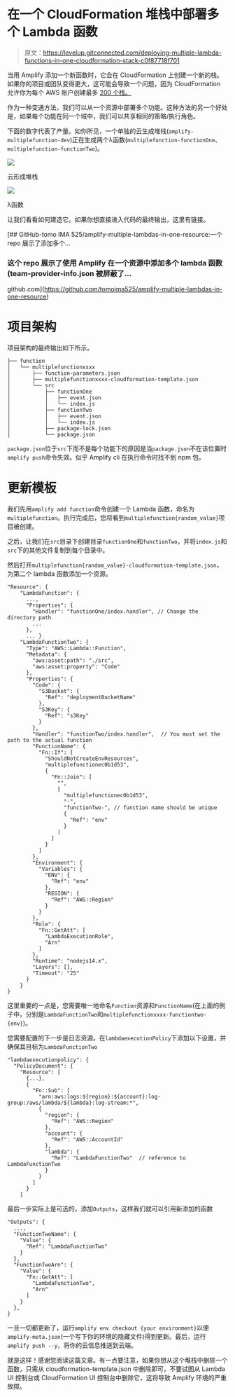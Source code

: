 # 在一个 CloudFormation 堆栈中部署多个 Lambda 函数

> 原文：<https://levelup.gitconnected.com/deploying-multiple-lambda-functions-in-one-cloudformation-stack-c0f87718f701>

当用 Amplify 添加一个新函数时，它会在 CloudFormation 上创建一个新的栈。如果你的项目或团队变得更大，这可能会导致一个问题，因为 CloudFormation 允许你为每个 AWS 账户创建最多 [200 个栈。](https://docs.aws.amazon.com/AWSCloudFormation/latest/UserGuide/cloudformation-limits.html)

作为一种变通方法，我们可以从一个资源中部署多个功能。这种方法的另一个好处是，如果每个功能在同一个域中，我们可以共享相同的策略/执行角色。

下面的数字代表了产量。如你所见，一个单独的云生成堆栈(`amplify-multiplefunction-dev`)正在生成两个λ函数(`multiplefunction-functionOne`、`multiplefunction-functionTwo`)。

![](img/249ab361b3157b9f93d281bd8402eda8.png)

云形成堆栈

![](img/8fcaed84097e2ada927e5db5ace9ecf4.png)

λ函数

让我们看看如何建造它。如果你想直接进入代码的最终输出，这里有链接。

[](https://github.com/tomoima525/amplify-multiple-lambdas-in-one-resource) [## GitHub-tomo IMA 525/amplify-multiple-lambdas-in-one-resource:一个 repo 展示了添加多个…

### 这个 repo 展示了使用 Amplify 在一个资源中添加多个 lambda 函数(team-provider-info.json 被屏蔽了…

github.com](https://github.com/tomoima525/amplify-multiple-lambdas-in-one-resource) 

# 项目架构

项目架构的最终输出如下所示。

```
├── function
│   └── multiplefunctionxxxx
│       ├── function-parameters.json
│       ├── multiplefunctionxxxx-cloudformation-template.json
│       └── src
│           ├── functionOne
│           │   ├── event.json
│           │   └── index.js
│           ├── functionTwo
│           │   ├── event.json
│           │   └── index.js
│           ├── package-lock.json
│           └── package.json
```

`package.json`位于`src`下而不是每个功能下的原因是当`package.json`不在该位置时`amplify push`命令失效。似乎 Amplify cli 在执行命令时找不到 npm 包。

# 更新模板

我们先用`amplify add function`命令创建一个 Lambda 函数，命名为`multiplefunction`。执行完成后，您将看到`multiplefunction{random_value}`项目被创建。

之后，让我们在`src`目录下创建目录`functionOne`和`functionTwo`，并将`index.js`和`src`下的其他文件复制到每个目录中。

然后打开`multiplefunction{random_value}-cloudformation-template.json`，为第二个 lambda 函数添加一个资源。

```
"Resource": {
    "LambdaFunction": {
      ...,
      "Properties": {
        "Handler": "functionOne/index.handler", // Change the directory path
        ...
      },
      ... }
    "LambdaFunctionTwo": {
      "Type": "AWS::Lambda::Function",
      "Metadata": {
        "aws:asset:path": "./src",
        "aws:asset:property": "Code"
      },
      "Properties": {
        "Code": {
          "S3Bucket": {
            "Ref": "deploymentBucketName"
          },
          "S3Key": {
            "Ref": "s3Key"
          }
        },
        "Handler": "functionTwo/index.handler",  // You must set the path to the actual function
        "FunctionName": {
          "Fn::If": [
            "ShouldNotCreateEnvResources",
            "multiplefunctionec0b1d53",
            {
              "Fn::Join": [
                "",
                [
                  "multiplefunctionec0b1d53",
                  "-",
                  "functionTwo-", // function name should be unique
                  {
                    "Ref": "env"
                  }
                ]
              ]
            }
          ]
        },
        "Environment": {
          "Variables": {
            "ENV": {
              "Ref": "env"
            },
            "REGION": {
              "Ref": "AWS::Region"
            }
          }
        },
        "Role": {
          "Fn::GetAtt": [
            "LambdaExecutionRole",
            "Arn"
          ]
        },
        "Runtime": "nodejs14.x",
        "Layers": [],
        "Timeout": "25"
      }
    }
}
```

这里重要的一点是，您需要唯一地命名`Function`资源和`FunctionName`(在上面的例子中，分别是`LambdaFunctionTwo`和`multiplefunctionxxxx-functiontwo-{env}`)。

您需要配置的下一步是日志资源。在`lambdaexecutionPolicy`下添加以下设置，并确保其目标为`LambdaFunctionTwo`

```
"lambdaexecutionpolicy": {
  "PolicyDocument": {
    "Resource": [
      {...},
      {
        "Fn::Sub": [
          "arn:aws:logs:${region}:${account}:log-group:/aws/lambda/${lambda}:log-stream:*",
          {
            "region": {
              "Ref": "AWS::Region"
            },
            "account": {
              "Ref": "AWS::AccountId"
            },
            "lambda": {
              "Ref": "LambdaFunctionTwo"  // reference to LambdaFunctionTwo
            }
          }
        ]
      }
    ]
```

最后一步实际上是可选的，添加`Outputs`，这样我们就可以引用新添加的函数

```
"Outputs": {
  ...,
  "FunctionTwoName": {
    "Value": {
      "Ref": "LambdaFunctionTwo"
    }
  },
  "FunctionTwoArn": {
    "Value": {
      "Fn::GetAtt": [
        "LambdaFunctionTwo",
        "Arn"
      ]
    }
  },
}
```

一旦一切都更新了，运行`amplify env checkout {your environment}`以便`amplify-meta.json`(一个写下你的环境的隐藏文件)得到更新。最后，运行`amplify push --y`，将你的云信息推送到云端。

就是这样！感谢您阅读这篇文章。有一点要注意，如果你想从这个堆栈中删除一个函数，只需从 cloudformation-template.json 中删除即可，不要试图从 Lambda UI 控制台或 CloudFormation UI 控制台中删除它，这将导致 Amplify 环境的严重故障。